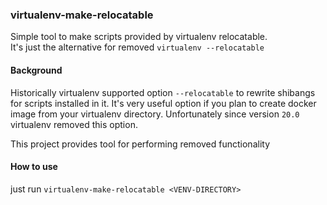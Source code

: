 ### virtualenv-make-relocatable

Simple tool to make scripts provided by virtualenv relocatable.  
It's just the alternative for removed `virtualenv --relocatable`


#### Background

Historically virtualenv supported option `--relocatable` to rewrite shibangs for scripts installed in it. 
It's very useful option if you plan to create docker image from your virtualenv directory.
Unfortunately since version `20.0` virtualenv removed this option.

This project provides tool for performing removed functionality


#### How to use

just run `virtualenv-make-relocatable <VENV-DIRECTORY>` 

